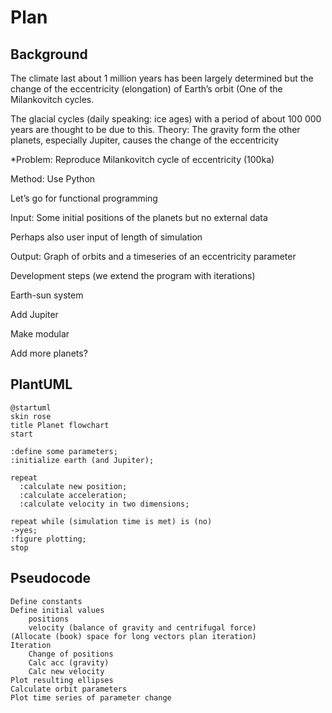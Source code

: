 # Plan

## Background

The climate last about 1 million years has been largely determined but the change of the eccentricity (elongation) of Earth’s orbit (One of the Milankovitch cycles.

The glacial cycles (daily speaking: ice ages) with a period of about 100 000 years are thought to be due to this. Theory: The gravity form the other planets, especially Jupiter, causes the change of the eccentricity

*Problem: Reproduce Milankovitch cycle of eccentricity (100ka)

Method: Use Python

Let’s go for functional programming

Input: Some initial positions of the planets but no external data

Perhaps also user input of length of simulation

Output: Graph of orbits and a timeseries of an eccentricity parameter

Development steps (we extend the program with iterations)

Earth-sun system

Add Jupiter

Make modular

Add more planets?
## PlantUML

```uml
@startuml
skin rose
title Planet flowchart
start

:define some parameters;
:initialize earth (and Jupiter);

repeat
  :calculate new position;
  :calculate acceleration;
  :calculate velocity in two dimensions;

repeat while (simulation time is met) is (no)
->yes;
:figure plotting;
stop
```

## Pseudocode

```console
Define constants
Define initial values
	positions
	velocity (balance of gravity and centrifugal force)
(Allocate (book) space for long vectors	plan iteration)
Iteration
	Change of positions
	Calc acc (gravity)
	Calc new velocity
Plot resulting ellipses
Calculate orbit parameters
Plot time series of parameter change
```
